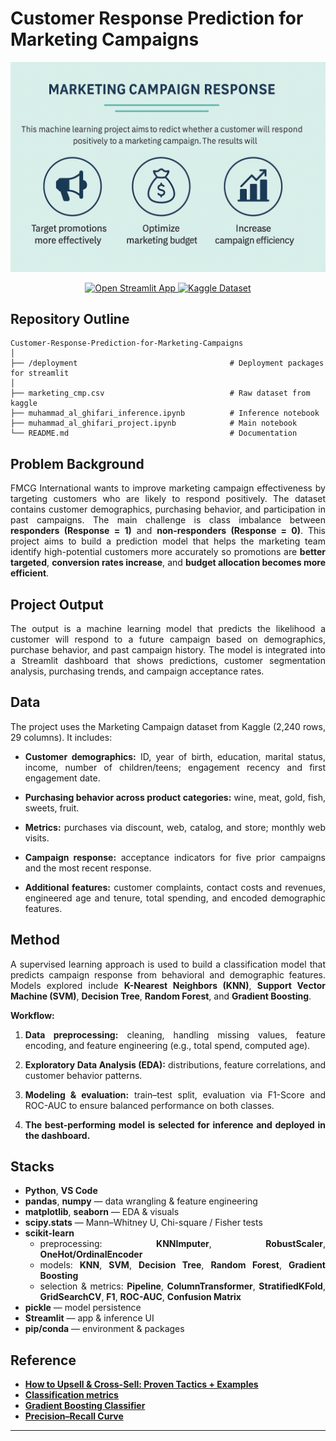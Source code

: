# Customer Response Prediction for Marketing Campaigns


<p align="center">
  <img src="deployment/fmcg_cmp.jpg" alt="App preview" width="800">
</p>
<p align="center">
  <!-- Deployment -->
  <a href="https://campaign-marketing.streamlit.app/" target="_blank">
    <img alt="Open Streamlit App"
         src="https://img.shields.io/badge/Deployment-Open%20App-FF4B4B?style=for-the-badge&logo=streamlit&logoColor=white">
  </a>
  <!-- Dataset -->
  <a href="https://www.kaggle.com/datasets/rodsaldanha/marketing-campaign" target="_blank">
    <img alt="Kaggle Dataset"
         src="https://img.shields.io/badge/Dataset-Kaggle-20BEFF?style=for-the-badge&logo=kaggle&logoColor=white">
  </a>
</p>

## Repository Outline
```
Customer-Response-Prediction-for-Marketing-Campaigns
│
├── /deployment                                  # Deployment packages for streamlit
│
├── marketing_cmp.csv                            # Raw dataset from kaggle
├── muhammad_al_ghifari_inference.ipynb          # Inference notebook
├── muhammad_al_ghifari_project.ipynb            # Main notebook
└── README.md                                    # Documentation
```

## Problem Background

<div align="justify">

FMCG International wants to improve marketing campaign effectiveness by targeting customers who are likely to respond positively. The dataset contains customer demographics, purchasing behavior, and participation in past campaigns. The main challenge is class imbalance between **responders (Response = 1)** and **non-responders (Response = 0)**. This project aims to build a prediction model that helps the marketing team identify high-potential customers more accurately so promotions are **better targeted**, **conversion rates increase**, and **budget allocation becomes more efficient**.

## Project Output

<div align="justify">

The output is a machine learning model that predicts the likelihood a customer will respond to a future campaign based on demographics, purchase behavior, and past campaign history. The model is integrated into a Streamlit dashboard that shows predictions, customer segmentation analysis, purchasing trends, and campaign acceptance rates.

## Data

<div align="justify">

The project uses the Marketing Campaign dataset from Kaggle (2,240 rows, 29 columns). It includes:

* **Customer demographics:** ID, year of birth, education, marital status, income, number of children/teens; engagement recency and first engagement date.

* **Purchasing behavior across product categories:** wine, meat, gold, fish, sweets, fruit.

* **Metrics:** purchases via discount, web, catalog, and store; monthly web visits.

* **Campaign response:** acceptance indicators for five prior campaigns and the most recent response.

* **Additional features:** customer complaints, contact costs and revenues, engineered age and tenure, total spending, and encoded demographic features.

## Method

<div align="justify">

A supervised learning approach is used to build a classification model that predicts campaign response from behavioral and demographic features. Models explored include **K-Nearest Neighbors (KNN)**, **Support Vector Machine (SVM)**, **Decision Tree**, **Random Forest**, and **Gradient Boosting**.

**Workflow:**

<div align="justify">

1. **Data preprocessing:** cleaning, handling missing values, feature encoding, and feature engineering (e.g., total spend, computed age).

2. **Exploratory Data Analysis (EDA):** distributions, feature correlations, and customer behavior patterns.

3. **Modeling & evaluation:** train–test split, evaluation via F1-Score and ROC-AUC to ensure balanced performance on both classes.

4. **The best-performing model is selected for inference and deployed in the dashboard.**

## Stacks

<div align="justify">

* **Python**, **VS Code**
* **pandas**, **numpy** — data wrangling & feature engineering  
* **matplotlib**, **seaborn** — EDA & visuals  
* **scipy.stats** — Mann–Whitney U, Chi-square / Fisher tests  
* **scikit-learn**  
  - preprocessing: **KNNImputer**, **RobustScaler**, **OneHot/OrdinalEncoder**  
  - models: **KNN**, **SVM**, **Decision Tree**, **Random Forest**, **Gradient Boosting**  
  - selection & metrics: **Pipeline**, **ColumnTransformer**, **StratifiedKFold**, **GridSearchCV**, **F1**, **ROC-AUC**, **Confusion Matrix**  
* **pickle** — model persistence  
* **Streamlit** — app & inference UI  
* **pip/conda** — environment & packages

## Reference

- [**How to Upsell & Cross-Sell: Proven Tactics + Examples**](https://www.shopify.com/blog/upselling-cross-selling)
- [**Classification metrics**](https://scikit-learn.org/stable/modules/model_evaluation.html#classification-metrics)
- [**Gradient Boosting Classifier**](https://scikit-learn.org/stable/modules/generated/sklearn.ensemble.GradientBoostingClassifier.html)
- [**Precision–Recall Curve**](https://scikit-learn.org/stable/auto_examples/model_selection/plot_precision_recall.html)

---